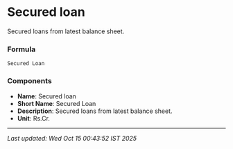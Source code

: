 # Secured loan
Secured loans from latest balance sheet.

### Formula
```text
Secured Loan
```


### Components
- **Name**: Secured loan
- **Short Name**: Secured Loan
- **Description**: Secured loans from latest balance sheet.
- **Unit**: Rs.Cr.

---
*Last updated: Wed Oct 15 00:43:52 IST 2025*
